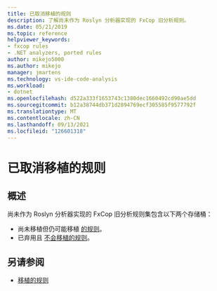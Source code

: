 ```yaml
---
title: 已取消移植的规则
description: 了解尚未作为 Roslyn 分析器实现的 FxCop 旧分析规则。
ms.date: 05/21/2019
ms.topic: reference
helpviewer_keywords:
- fxcop rules
- .NET analyzers, ported rules
author: mikejo5000
ms.author: mikejo
manager: jmartens
ms.technology: vs-ide-code-analysis
ms.workload:
- dotnet
ms.openlocfilehash: d522a333f1653743c1380dec1660492cd90ae5dd
ms.sourcegitcommit: b12a38744db371d2894769ecf305585f9577792f
ms.translationtype: MT
ms.contentlocale: zh-CN
ms.lasthandoff: 09/13/2021
ms.locfileid: "126601318"
---
```

# <a name="unported-rules"></a>已取消移植的规则

## <a name="overview"></a>概述

尚未作为 Roslyn 分析器实现的 FxCop 旧分析规则集包含以下两个存储桶：
- 尚未移植但仍可能移植 [的规则](fxcop-unported-rules-may-get-ported.md)。
- 已弃用且 [不会移植的规则](fxcop-unported-deprecated-rules.md)。

## <a name="see-also"></a>另请参阅

- [移植的规则](fxcop-rule-port-status.md)
